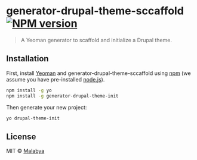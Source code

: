 # generator-drupal-theme-sccaffold [![NPM version][npm-image]][npm-url]
> A Yeoman generator to scaffold and initialize a Drupal theme.

## Installation

First, install [Yeoman](http://yeoman.io) and generator-drupal-theme-sccaffold using [npm](https://www.npmjs.com/) (we assume you have pre-installed [node.js](https://nodejs.org/)).

```bash
npm install -g yo
npm install -g generator-drupal-theme-init
```

Then generate your new project:

```bash
yo drupal-theme-init
```

## License

MIT © [Malabya](https://imalabya.co)


[npm-image]: https://badge.fury.io/js/generator-drupal-theme-init.svg
[npm-url]: https://npmjs.org/package/generator-drupal-theme-init

